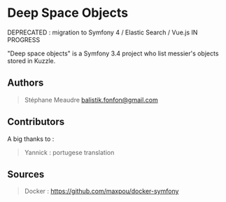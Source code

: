 Deep Space Objects
=====================

DEPRECATED : migration to Symfony 4 / Elastic Search / Vue.js IN PROGRESS 

"Deep space objects" is a Symfony 3.4 project who list messier's objects stored in Kuzzle.

## Authors
 > Stéphane Meaudre <balistik.fonfon@gmail.com>

## Contributors

A big thanks to :
 > Yannick : portugese translation

## Sources
 > Docker : https://github.com/maxpou/docker-symfony